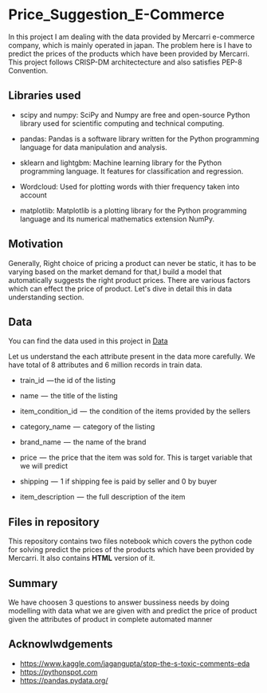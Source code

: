 # Price_Suggestion_E-Commerce


In this project I am dealing with the data provided by Mercarri e-commerce company, which is mainly operated in japan. The problem here is I have to predict the prices of the products which have been provided by Mercarri.  This project follows CRISP-DM architectecture and also satisfies PEP-8 Convention.

## Libraries used

* scipy and numpy: SciPy and Numpy are free and open-source Python library used for scientific computing and technical computing.

* pandas: Pandas is a software library written for the Python programming language for data manipulation and analysis.

* sklearn and lightgbm: Machine learning library for the Python programming language. It features for classification and regression.

* Wordcloud: Used for plotting words with thier frequency taken into account

* matplotlib: Matplotlib is a plotting library for the Python programming language and its numerical mathematics extension NumPy.


## Motivation

Generally, Right choice of pricing a product can never be static, it has to be varying based on the market demand for that,I build a model that automatically suggests the right product prices. There are various factors which can effect the price of product. Let's dive in detail this in data understanding section.

## Data

You can find the data used in this project in [Data](https://www.kaggle.com/saitosean/mercari)

Let us understand the each attribute present in the data more carefully. We have total of 8 attributes and 6 million records in train data.


* train_id  — the id of the listing


* name   —  the title of the listing


* item_condition_id   —  the condition of the items provided by the sellers


* category_name  —  category of the listing


* brand_name  —  the name of the brand


* price  —  the price that the item was sold for. This is target variable that we will predict


* shipping  —  1 if shipping fee is paid by seller and 0 by buyer


* item_description  —  the full description of the item


## Files in repository

This repository contains two files notebook which covers the python code for solving predict the prices of the products which have been provided by Mercarri. It also contains **HTML** version of it.

## Summary

We have choosen 3 questions to answer bussiness needs by doing modelling with data what we are given with and predict the price of product given the attributes of product in complete automated manner


## Acknowlwdgements

* https://www.kaggle.com/jagangupta/stop-the-s-toxic-comments-eda
* https://pythonspot.com
* https://pandas.pydata.org/
